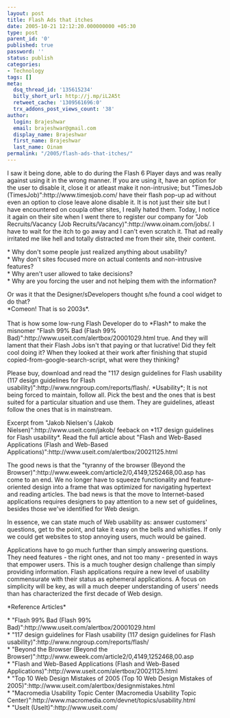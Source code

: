 ```yaml
---
layout: post
title: Flash Ads that itches
date: 2005-10-21 12:12:20.000000000 +05:30
type: post
parent_id: '0'
published: true
password: ''
status: publish
categories:
- Technology
tags: []
meta:
  dsq_thread_id: '135615234'
  bitly_short_url: http://j.mp/iL2A5t
  retweet_cache: '1309561696:0'
  trx_addons_post_views_count: '38'
author:
  login: Brajeshwar
  email: brajeshwar@gmail.com
  display_name: Brajeshwar
  first_name: Brajeshwar
  last_name: Oinam
permalink: "/2005/flash-ads-that-itches/"
---
```

<p>I saw it being done, able to do during the Flash 6 Player days and was really against using it in the wrong manner. If you are using it, have an option for the user to disable it, close it or atleast make it non-intrusive; but "TimesJob (TimesJob)":http://www.timesjob.com/ have their flash pop-up ad without even an option to close leave alone disable it. It is not just their site but I have encountered on coupla other sites, I really hated them. Today, I notice it again on their site when I went there to register our company for "Job Recruits/Vacancy (Job Recruits/Vacancy)":http://www.oinam.com/jobs/. I have to wait for the itch to go away and I can't even scratch it. That ad really irritated me like hell and totally distracted me from their site, their content.</p>
<p>* Why don't some people just realized anything about usability?<br />
* Why don't sites focused more on actual contents and non-intrusive features?<br />
* Why aren't user allowed to take decisions?<br />
* Why are you forcing the user and not helping them with the information?</p>
<p>Or was it that the Designer/sDevelopers thought s/he found a cool widget to do that?<br />
*Comeon! That is so 2003s*.<br />
<br />
That is how some low-rung Flash Developer do to *Flash* to make the misnomer "Flash 99% Bad (Flash 99% Bad)":http://www.useit.com/alertbox/20001029.html true. And they will lament that their Flash Jobs isn't that paying or that lucrative! Did they felt cool doing it? When they looked at their work after finishing that stupid copied-from-google-search-script, what were they thinking?</p>
<p>Please buy, download and read the "117 design guidelines for Flash usability (117 design guidelines for Flash usability)":http://www.nngroup.com/reports/flash/. *Usability*; It is not being forced to maintain, follow all. Pick the best and the ones that is best suited for a particular situation and use them. They are guidelines, atleast follow the ones that is in mainstream.</p>
<p>Excerpt from "Jakob Nielsen's (Jakob Nielsen)":http://www.useit.com/jakob/ feeback on *117 design guidelines for Flash usability*. Read the full article about "Flash and Web-Based Applications (Flash and Web-Based Applications)":http://www.useit.com/alertbox/20021125.html</p>
<p>The good news is that the "tyranny of the browser (Beyond the Browser)":http://www.eweek.com/article2/0,4149,1252468,00.asp has come to an end. We no longer have to squeeze functionality and feature-oriented design into a frame that was optimized for navigating hypertext and reading articles. The bad news is that the move to Internet-based applications requires designers to pay attention to a new set of guidelines, besides those we've identified for Web design.</p>
<p>In essence, we can state much of Web usability as: answer customers' questions, get to the point, and take it easy on the bells and whistles. If only we could get websites to stop annoying users, much would be gained.</p>
<p>Applications have to go much further than simply answering questions. They need features - the right ones, and not too many - presented in ways that empower users. This is a much tougher design challenge than simply providing information. Flash applications require a new level of usability commensurate with their status as ephemeral applications. A focus on simplicity will be key, as will a much deeper understanding of users' needs than has characterized the first decade of Web design. </p>
<p>*Reference Articles*</p>
<p>* "Flash 99% Bad (Flash 99% Bad)":http://www.useit.com/alertbox/20001029.html<br />
* "117 design guidelines for Flash usability (117 design guidelines for Flash usability)":http://www.nngroup.com/reports/flash/<br />
* "Beyond the Browser (Beyond the Browser)":http://www.eweek.com/article2/0,4149,1252468,00.asp<br />
* "Flash and Web-Based Applications (Flash and Web-Based Applications)":http://www.useit.com/alertbox/20021125.html<br />
* "Top 10 Web Design Mistakes of 2005 (Top 10 Web Design Mistakes of 2005)":http://www.useit.com/alertbox/designmistakes.html<br />
* "Macromedia Usability Topic Center (Macromedia Usability Topic Center)":http://www.macromedia.com/devnet/topics/usability.html<br />
* "UseIt (UseIt)":http://www.useit.com/</p>

